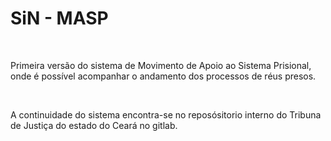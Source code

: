 <h1> SiN - MASP </h1>
<br>
  <p>Primeira versão do sistema de Movimento de Apoio ao Sistema Prisional, onde é possível acompanhar o andamento dos processos de réus presos.</p>
<br>  
  <p>A continuidade do sistema encontra-se no reposósitorio interno do Tribuna de Justiça do estado do Ceará no gitlab.</p>
